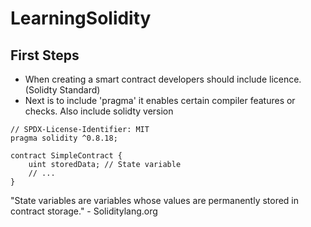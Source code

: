 # LearningSolidity


## First Steps
- When creating a smart contract developers should include licence. (Solidty Standard)
- Next is to include 'pragma' it enables certain compiler features or checks. Also include solidty version

```
// SPDX-License-Identifier: MIT
pragma solidity ^0.8.18;

contract SimpleContract {
    uint storedData; // State variable
    // ...
}
```

"State variables are variables whose values are permanently stored in contract storage." - Soliditylang.org